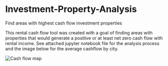 # Investment-Property-Analysis
Find areas with highest cash flow investment properties

This rental cash flow tool was created with a goal of finding areas with properties that would generate a positive or at least net zero cash flow with rental income. See attached jupyter notebook file for the analysis process and the image below for the average cashflow by city.

![Cash flow map](https://user-images.githubusercontent.com/105623603/211243216-fd568f65-b985-4320-a45f-d175835ef8ff.png)
